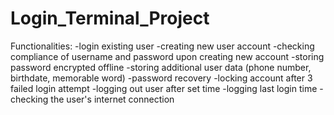 # Login_Terminal_Project
Functionalities:
-login existing user
-creating new user account
-checking compliance of username and password upon creating new account
-storing password encrypted offline
-storing additional user data (phone number, birthdate, memorable word)
-password recovery
-locking account after 3 failed login attempt
-logging out user after set time
-logging last login time
-checking the user's internet connection
